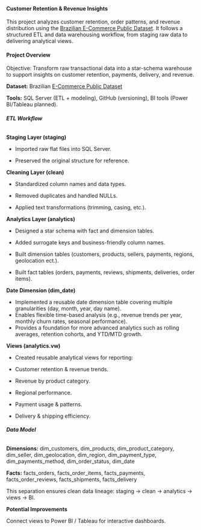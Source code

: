 #### **Customer Retention \& Revenue Insights**



This project analyzes customer retention, order patterns, and revenue distribution using the [Brazilian E-Commerce Public Dataset](https://www.kaggle.com/datasets/olistbr/brazilian-ecommerce). It follows a structured ETL and data warehousing workflow, from staging raw data to delivering analytical views.



#### **Project Overview**



Objective: Transform raw transactional data into a star-schema warehouse to support insights on customer retention, payments, delivery, and revenue.



**Dataset:** Brazilian [E-Commerce Public Dataset](https://www.kaggle.com/datasets/olistbr/brazilian-ecommerce)



**Tools:** SQL Server (ETL + modeling), GitHub (versioning), BI tools (Power BI/Tableau planned).



###### **ETL Workflow**



**Staging Layer (staging)**



* Imported raw flat files into SQL Server.



* Preserved the original structure for reference.



**Cleaning Layer (clean)**



* Standardized column names and data types.



* Removed duplicates and handled NULLs.



* Applied text transformations (trimming, casing, etc.).



**Analytics Layer (analytics)**



* Designed a star schema with fact and dimension tables.



* Added surrogate keys and business-friendly column names.



* Built dimension tables (customers, products, sellers, payments, regions, geolocation ect.).



* Built fact tables (orders, payments, reviews, shipments, deliveries, order items).



**Date Dimension (dim\_date)**



* Implemented a reusable date dimension table covering multiple granularities (day, month, year, day name).
* Enables flexible time-based analysis (e.g., revenue trends per year, monthly churn rates, seasonal performance).
* Provides a foundation for more advanced analytics such as rolling averages, retention cohorts, and YTD/MTD growth.



**Views (analytics.vw)**



* Created reusable analytical views for reporting:



* Customer retention \& revenue trends.



* Revenue by product category.



* Regional performance.



* Payment usage \& patterns.



* Delivery \& shipping efficiency.





###### **Data Model**



**Dimensions:** dim\_customers, dim\_products, dim\_product\_category, dim\_seller, dim\_geolocation, dim\_region, dim\_payment\_type, dim\_payments\_method, dim\_order\_status, dim\_date



**Facts:** facts\_orders, facts\_order\_items, facts\_payments, facts\_order\_reviews, facts\_shipments, facts\_delivery



This separation ensures clean data lineage: staging → clean → analytics → views → BI.





**Potential Improvements**



Connect views to Power BI / Tableau for interactive dashboards.



